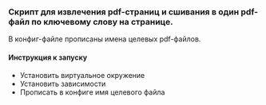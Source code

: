 ### Скрипт для извлечения pdf-страниц и сшивания в один pdf-файл по ключевому слову на странице.

В конфиг-файле прописаны имена целевых pdf-файлов.

#### Инструкция к запуску

- Установить виртуальное окружение 
- Установить зависимости
- Прописать в конфиге имя целевого файла
